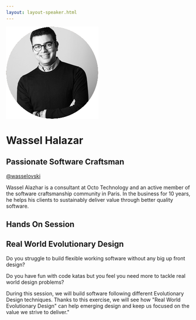 ```yaml
---
layout: layout-speaker.html
---
```


<div class="container section featured-speaker">
  <div class="row">
    <div class="col-xs-12 col-sm-2 img-container">
      <img class="speaker-page-img" src="../img/speakers/Wassel-Alazhar-ON.png">
    </div>
    <div class="col-xs-12 col-sm-10 copy-container">
        <h1 class="speaker-header">Wassel Halazar</h1>
        <h2 class="speaker-subtitle">Passionate Software Craftsman</h2>
        <p class="copy"><a class="speaker-handle" href="https://twitter.com/wasselovski" target="_blank">@wasselovski</a></p>
        <p class="copy">Wassel Alazhar is a consultant at Octo Technology and an active member of the software craftsmanship community in Paris. In the business for 10 years, he helps his clients to sustainably deliver value through better quality software.</p>
        <h2 class="speaker-subheader">Hands On Session</h2>
        <h2 class="speaker-subheader gold">Real World Evolutionary Design</h2>
        <p class="copy">Do you struggle to build flexible working software without any big up front design?</p> 
        <p class="copy">Do you have fun with code katas but you feel you need more to tackle real world design problems?</p>
        <p class="copy">During this session, we will build software following different Evolutionary Design techniques. Thanks to this exercise, we will see how "Real World Evolutionary Design" can help emerging design and keep us focused on the value we strive to deliver."</p>
      <!--<a class="btn" href="https://ti.to/explore-ddd-conference/2017">Buy Tickets</a>-->
    </div>
  </div>
</div>